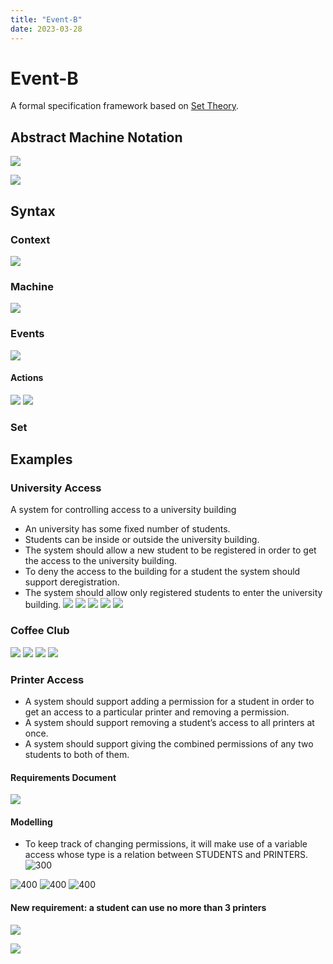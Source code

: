 ```yaml
---
title: "Event-B"
date: 2023-03-28
---
```

# Event-B
A formal specification framework based on [Set Theory](Notes/Set%20Theory.md).
## Abstract Machine Notation
![](https://i.imgur.com/7xfv1u5.png)

![](https://i.imgur.com/64BY7T5.png)
## Syntax
### Context
![](https://i.imgur.com/MuA6Aj1.png)
### Machine
![](https://i.imgur.com/SXkthOv.png)
### Events
![](https://i.imgur.com/qaEwcKw.png)
#### Actions
![](https://i.imgur.com/3v567Uc.png)
![](https://i.imgur.com/pjz2k7S.png)
### Set
## Examples
### University Access
A system for controlling access to a university building
- An university has some fixed number of students.
- Students can be inside or outside the university building.
- The system should allow a new student to be registered in order to get the access to the university building.
- To deny the access to the building for a student the system should support deregistration.
- The system should allow only registered students to enter the university building.
![](https://i.imgur.com/VXtNCCN.png)
![](https://i.imgur.com/UgA1Nsh.png)
![](https://i.imgur.com/UqKBITK.png)
![](https://i.imgur.com/zHaLrA2.png)
![](https://i.imgur.com/M9Y5iot.png)
### Coffee Club
![](https://i.imgur.com/jtIHx6p.png)
![](https://i.imgur.com/kYOr7ax.png)
![](https://i.imgur.com/TQ514Bt.png)
![](https://i.imgur.com/O9vIX2G.png)
### Printer Access
- A system should support adding a permission for a student in order to get an access to a particular printer and removing a permission.
- A system should support removing a student’s access to all printers at once.
- A system should support giving the combined permissions of any two students to both of them.
#### Requirements Document
![](https://i.imgur.com/u8f6wNi.png)
#### Modelling
- To keep track of changing permissions, it will make use of a variable access whose type is a relation between STUDENTS and PRINTERS.  
![300](https://i.imgur.com/Qsa5Xxr.png)

![400](https://i.imgur.com/vehZFBv.png)
![400](https://i.imgur.com/YJuqO2y.png)
![400](https://i.imgur.com/kVgu5Zb.png)
#### New requirement: a student can use no more than 3 printers
![](https://i.imgur.com/ODxLte4.png)

![](https://i.imgur.com/U8eh3gW.png)


